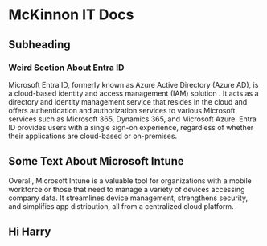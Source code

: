 # McKinnon IT Docs

## Subheading

### Weird Section About Entra ID
Microsoft Entra ID, formerly known as Azure Active Directory (Azure AD), is a cloud-based identity and access management (IAM) solution . It acts as a directory and identity management service that resides in the cloud and offers authentication and authorization services to various Microsoft services such as Microsoft 365, Dynamics 365, and Microsoft Azure. Entra ID provides users with a single sign-on experience, regardless of whether their applications are cloud-based or on-premises.

## Some Text About Microsoft Intune

Overall, Microsoft Intune is a valuable tool for organizations with a mobile workforce or those that need to manage a variety of devices accessing company data. It streamlines device management, strengthens security, and simplifies app distribution, all from a centralized cloud platform.

## Hi Harry
